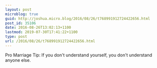 ```yaml
---
layout: post
microblog: true
guid: http://joshua.micro.blog/2016/08/26/t768991912724422656.html
post_id: 35106
date: 2016-08-26T13:02:13+1100
lastmod: 2019-07-30T17:41:22+1100
type: post
url: /2016/08/26/t768991912724422656.html
---
```

Pro Marriage Tip: If you don't understand yourself, you don't understand anyone else.
